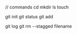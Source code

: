 // commands
cd 
mkdir
ls
touch


git init
git status
git add <file name>

git log
git rm --stagged filename
